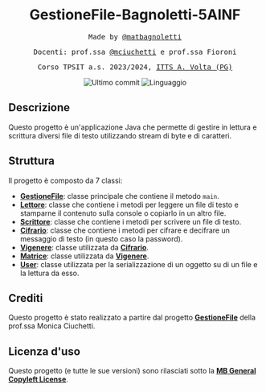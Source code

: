 <h1 align="center">GestioneFile-Bagnoletti-5AINF</h1>

<p align="center" style="font-family: monospace">Made by <a href="https://github.com/matbagnoletti">@matbagnoletti</a></p>
<p align="center" style="font-family: monospace">Docenti: prof.ssa <a href="https://github.com/matbagnoletti">@mciuchetti</a> e prof.ssa Fioroni</p>
<p align="center" style="font-family: monospace">Corso TPSIT a.s. 2023/2024, <a href="https://www.avoltapg.edu.it/">ITTS A. Volta (PG)</a></p>
<p align="center">
    <img src="https://img.shields.io/github/last-commit/matbagnoletti/JavaFileManager?style=for-the-badge" alt="Ultimo commit">
    <img src="https://img.shields.io/github/languages/top/matbagnoletti/JavaFileManager?style=for-the-badge" alt="Linguaggio">
</p>

## Descrizione
Questo progetto è un'applicazione Java che permette di gestire in lettura e scrittura diversi file di testo utilizzando stream di byte e di caratteri.

## Struttura
Il progetto è composto da 7 classi:
- [**GestioneFile**](src/gestionefile/GestioneFile.java): classe principale che contiene il metodo `main`.
- [**Lettore**](src/gestionefile/Lettore.java): classe che contiene i metodi per leggere un file di testo e stamparne il contenuto sulla console o copiarlo in un altro file.
- [**Scrittore**](src/gestionefile/Scrittore.java): classe che contiene i metodi per scrivere un file di testo.
- [**Cifrario**](src/gestionefile/Cifrario.java): classe che contiene i metodi per cifrare e decifrare un messaggio di testo (in questo caso la password).
- [**Vigenere**](src/gestionefile/Vigenere.java): classe utilizzata da [**Cifrario**](src/gestionefile/Cifrario.java).
- [**Matrice**](src/gestionefile/Matrice.java): classe utilizzata da [**Vigenere**](src/gestionefile/Vigenere.java).
- [**User**](src/gestionefile/User.java): classe utilizzata per la serializzazione di un oggetto su di un file e la lettura da esso.

## Crediti
Questo progetto è stato realizzato a partire dal progetto [**GestioneFile**](https://github.com/mciuchetti/GestioneFile.git) della prof.ssa Monica Ciuchetti.

## Licenza d'uso
Questo progetto (e tutte le sue versioni) sono rilasciati sotto la [**MB General Copyleft License**](LICENSE).